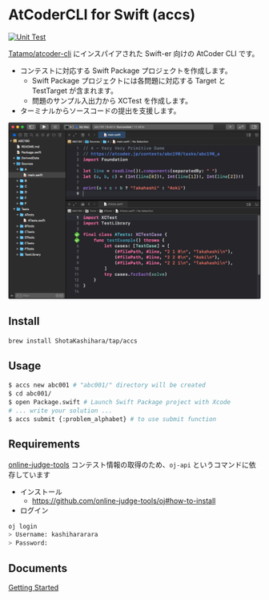 # AtCoderCLI for Swift (accs)

[![Unit Test](https://github.com/ShotaKashihara/atcoder-cli-swift/workflows/Unit%20Test/badge.svg?event=push)](https://github.com/ShotaKashihara/atcoder-cli-swift/actions)

[Tatamo/atcoder-cli](https://github.com/Tatamo/atcoder-cli) にインスパイアされた Swift-er 向けの AtCoder CLI です。

- コンテストに対応する Swift Package プロジェクトを作成します。
  - Swift Package プロジェクトには各問題に対応する Target と TestTarget が含まれます。
  - 問題のサンプル入出力から XCTest を作成します。
- ターミナルからソースコードの提出を支援します。

<img src="misc/top.png">

## Install

```bash
brew install ShotaKashihara/tap/accs
```

## Usage

```bash
$ accs new abc001 # "abc001/" directory will be created
$ cd abc001/
$ open Package.swift # Launch Swift Package project with Xcode
# ... write your solution ...
$ accs submit {:problem_alphabet} # to use submit function
```

## Requirements

[online-judge-tools](https://github.com/online-judge-tools/oj)
コンテスト情報の取得のため、`oj-api` というコマンドに依存しています

- インストール
  - https://github.com/online-judge-tools/oj#how-to-install
- ログイン

```bash
oj login
> Username: kashihararara
> Password:
```

## Documents

[Getting Started](doc/getting_started.md)
